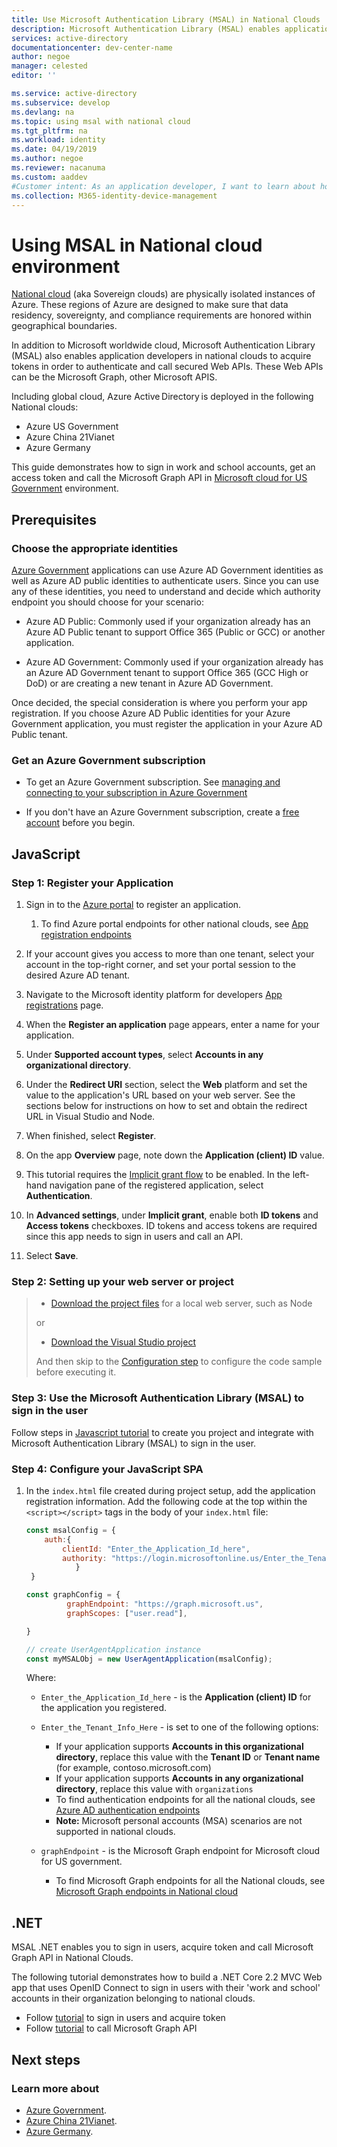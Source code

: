 ```yaml
---
title: Use Microsoft Authentication Library (MSAL) in National Clouds | Azure
description: Microsoft Authentication Library (MSAL) enables application developers to acquire tokens in order to call secured Web APIs. These Web APIs can be the Microsoft Graph, other Microsoft APIS, third-party Web APIs, or your own Web API. MSAL supports multiple application architectures and platforms.
services: active-directory
documentationcenter: dev-center-name
author: negoe
manager: celested
editor: ''

ms.service: active-directory
ms.subservice: develop
ms.devlang: na
ms.topic: using msal with national cloud
ms.tgt_pltfrm: na
ms.workload: identity
ms.date: 04/19/2019
ms.author: negoe
ms.reviewer: nacanuma
ms.custom: aaddev
#Customer intent: As an application developer, I want to learn about how the Microsoft Authentication Library work in National CLoud scenarios so I can decide if this platform meets my application development needs and requirements in these special cloud environment.
ms.collection: M365-identity-device-management
---
```


# Using MSAL in National cloud environment

[National cloud](authentication-national-cloud.md) (aka Sovereign clouds) are physically isolated instances of Azure. These regions of Azure are designed to make sure that data residency, sovereignty, and compliance requirements are honored within geographical boundaries.

In addition to Microsoft worldwide cloud, Microsoft Authentication Library (MSAL) also enables application developers in national clouds to acquire tokens in order to authenticate and call secured Web APIs. These Web APIs can be the Microsoft Graph, other Microsoft APIS.

Including global cloud, Azure Active Directory is deployed in the following National clouds:  

- Azure US Government
- Azure China 21Vianet
- Azure Germany


This guide demonstrates how to sign in work and school accounts, get an access token and call the Microsoft Graph API in [Microsoft cloud for US Government](https://azure.microsoft.com/en-us/global-infrastructure/government/) environment.


## Prerequisites

### Choose the appropriate identities
[Azure Government](https://docs.microsoft.com/en-us/azure/azure-government/) applications can use Azure AD Government identities as well as Azure AD public identities to authenticate users. Since you can use any of these identities, you need to understand and decide which authority endpoint you should choose for your scenario:

- Azure AD Public: Commonly used if your organization already has an Azure AD Public tenant to support Office 365 (Public or GCC) or another application.

- Azure AD Government: Commonly used if your organization already has an Azure AD Government tenant to support Office 365 (GCC High or DoD) or are creating a new tenant in Azure AD Government.

Once decided, the special consideration is where you perform your app registration. If you choose Azure AD Public identities for your Azure Government application, you must register the application in your Azure AD Public tenant.

### Get an Azure Government subscription
- To get an Azure Government subscription. See [managing and connecting to your subscription in Azure Government](https://docs.microsoft.com/en-us/azure/azure-government/documentation-government-manage-subscriptions)

- If you don't have an Azure Government subscription, create a [free account](https://azure.microsoft.com/en-us/global-infrastructure/government/request/) before you begin.


## JavaScript

### Step 1: Register your Application

1. Sign in to the [Azure portal](https://portal.azure.us/) to register an application. 
    1. To find Azure portal endpoints for other national clouds, see [App registration endpoints](https://docs.microsoft.com/en-us/azure/active-directory/develop/authentication-national-cloud#app-registration-endpoints)

2. If your account gives you access to more than one tenant, select your account in the top-right corner, and set your portal session to the desired Azure AD tenant.

3. Navigate to the Microsoft identity platform for developers [App registrations](https://aka.ms/ra/ff) page.

4. When the **Register an application** page appears, enter a name for your application.
5. Under **Supported account types**, select **Accounts in any organizational directory**.
6. Under the **Redirect URI** section, select the **Web** platform and set the value to the application's URL based on your web server. See the sections below for instructions on how to set and obtain the redirect URL in Visual Studio and Node.
7. When finished, select **Register**.
8. On the app **Overview** page, note down the **Application (client) ID** value.
9. This tutorial requires the [Implicit grant flow](v2-oauth2-implicit-grant-flow.md) to be enabled. In the left-hand navigation pane of the registered application, select **Authentication**.
10. In **Advanced settings**, under **Implicit grant**, enable both **ID tokens** and **Access tokens** checkboxes. ID tokens and access tokens are required since this app needs to sign in users and call an API.
11. Select **Save**.


### Step 2:  Setting up your web server or project

> - [Download the project files](https://github.com/Azure-Samples/active-directory-javascript-graphapi-v2/archive/quickstart.zip) for a local web server, such as Node
>
> or
> - [Download the Visual Studio project](https://github.com/Azure-Samples/active-directory-javascript-graphapi-v2/archive/vsquickstart.zip)
>
> And then  skip to the [Configuration step](#Step-4:-Configure-your-JavaScript-SPA) to configure the code sample before executing it.
>

### Step 3: Use the Microsoft Authentication Library (MSAL) to sign in the user

Follow steps in [Javascript tutorial](https://docs.microsoft.com/azure/active-directory/develop/tutorial-v2-javascript-spa#create-your-project) to create you project and integrate with Microsoft Authentication Library (MSAL) to sign in the user. 

### Step 4: Configure your JavaScript SPA

1. In the `index.html` file created during project setup, add the application registration information. Add the following code at the top within the `<script></script>` tags in the body of your `index.html` file:

    ```javascript
    const msalConfig = {
        auth:{
            clientId: "Enter_the_Application_Id_here",
            authority: "https://login.microsoftonline.us/Enter_the_Tenant_Info_Here",
               }
     }

    const graphConfig = {
             graphEndpoint: "https://graph.microsoft.us",
             graphScopes: ["user.read"],

    }

    // create UserAgentApplication instance
    const myMSALObj = new UserAgentApplication(msalConfig);
    ```

    Where:
    - `Enter_the_Application_Id_here` - is the **Application (client) ID** for the application you registered.
    - `Enter_the_Tenant_Info_Here` - is set to one of the following options:
       - If your application supports **Accounts in this organizational directory**, replace this value with the **Tenant ID** or **Tenant name** (for example, contoso.microsoft.com)
       - If your application supports **Accounts in any organizational directory**, replace this value with `organizations`
      -  To find authentication endpoints for all the national clouds, see [Azure AD authentication endpoints](https://docs.microsoft.com/azure/active-directory/develop/authentication-national-cloud#azure-ad-authentication-endpoints)
       - **Note:**  Microsoft personal accounts (MSA) scenarios are not supported in national clouds.
  
    -   `graphEndpoint` - is the Microsoft Graph endpoint for Microsoft cloud for US government.
           -  To find Microsoft Graph endpoints for all the National clouds, see [Microsoft Graph endpoints in National cloud](https://docs.microsoft.com/en-us/graph/deployments#microsoft-graph-and-graph-explorer-service-root-endpoints)

## .NET

MSAL .NET enables you to sign in users, acquire token and call Microsoft Graph API in National Clouds.

The following tutorial demonstrates how to build a .NET Core 2.2 MVC Web app that uses OpenID Connect to sign in users with their 'work and school' accounts in their organization belonging to national clouds.

- Follow [tutorial](https://github.com/Azure-Samples/active-directory-aspnetcore-webapp-openidconnect-v2/tree/master/1-WebApp-OIDC/1-4-Sovereign#build-an-aspnet-core-web-app-signing-in-users-in-sovereign-clouds-with-the-microsoft-identity-platform) to sign in users and acquire token
- Follow [tutorial](https://github.com/Azure-Samples/active-directory-aspnetcore-webapp-openidconnect-v2/tree/master/2-WebApp-graph-user/2-4-Sovereign-Call-MSGraph#using-the-microsoft-identity-platform-to-call-the-microsoft-graph-api-from-an-an-aspnet-core-2x-web-app-on-behalf-of-a-user-signing-in-using-their-work-and-school-account-in-microsoft-national-cloud) to call Microsoft Graph API 


## Next steps

### Learn more about

- [Azure Government](https://docs.microsoft.com/azure/azure-government/).
- [Azure China 21Vianet](https://docs.microsoft.com/azure/china/).
-  [Azure Germany](https://docs.microsoft.com/azure/germany/).